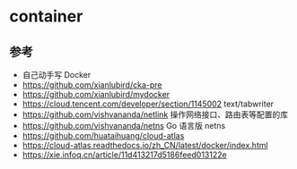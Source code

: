 # container


## 参考
- 自己动手写 Docker
- https://github.com/xianlubird/cka-pre
- https://github.com/xianlubird/mydocker
- https://cloud.tencent.com/developer/section/1145002 text/tabwriter
- https://github.com/vishvananda/netlink 操作网络接口、路由表等配置的库
- https://github.com/vishvananda/netns Go 语言版 netns
- https://github.com/huataihuang/cloud-atlas
- https://cloud-atlas.readthedocs.io/zh_CN/latest/docker/index.html
- https://xie.infoq.cn/article/11d413217d5186feed013122e
